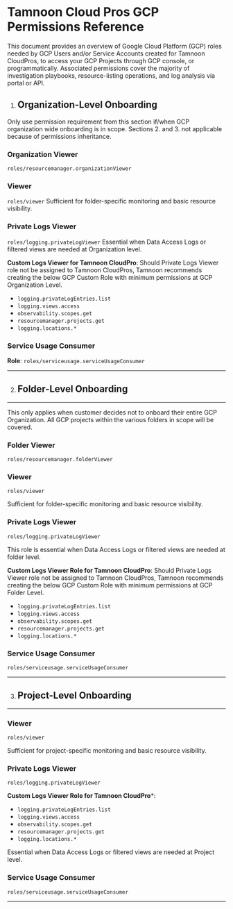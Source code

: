 # Tamnoon Cloud Pros GCP Permissions Reference

This document provides an overview of Google Cloud Platform (GCP) roles needed by GCP Users and/or Service Accounts created for Tamnoon CloudPros, to access your GCP Projects through GCP console, or programmatically. Associated permissions cover the majority of investigation playbooks, resource-listing operations, and log analysis via portal or API. 

1. ## Organization-Level Onboarding
Only use permission requirement from this section if/when GCP organization wide onboarding is in scope. 
Sections 2. and 3. not applicable because of permissions inheritance. 

### Organization Viewer
`roles/resourcemanager.organizationViewer`

### Viewer
`roles/viewer`
Sufficient for folder-specific monitoring and basic resource visibility.

### Private Logs Viewer
`roles/logging.privateLogViewer`
Essential when Data Access Logs or filtered views are needed at Organization level.

**Custom Logs Viewer for Tamnoon CloudPro**:
Should Private Logs Viewer role not be assigned to Tamnoon CloudPros, Tamnoon recommends creating the below GCP Custom Role with minimum permissions at GCP Organization Level.

- `logging.privateLogEntries.list`
- `logging.views.access`
- `observability.scopes.get`
- `resourcemanager.projects.get` 
- `logging.locations.*` 


### Service Usage Consumer
**Role**: `roles/serviceusage.serviceUsageConsumer`


-----------------------------
2. ## Folder-Level Onboarding
-----------------------------
This only applies when customer decides not to onboard their entire GCP Organization. 
All GCP projects within the various folders in scope will be covered. 

### Folder Viewer
`roles/resourcemanager.folderViewer`

### Viewer
`roles/viewer`

Sufficient for folder-specific monitoring and basic resource visibility.

### Private Logs Viewer
`roles/logging.privateLogViewer`

This role is essential when Data Access Logs or filtered views are needed at folder level.

**Custom Logs Viewer Role for Tamnoon CloudPro**:
Should Private Logs Viewer role not be assigned to Tamnoon CloudPros, Tamnoon recommends creating the below GCP Custom Role with minimum permissions at GCP Folder Level.

- `logging.privateLogEntries.list` 
- `logging.views.access` 
- `observability.scopes.get` 
- `resourcemanager.projects.get` 
- `logging.locations.*` 

### Service Usage Consumer
`roles/serviceusage.serviceUsageConsumer`


---------------------------------
3. ## Project-Level Onboarding
---------------------------------
### Viewer
`roles/viewer`

Sufficient for project-specific monitoring and basic resource visibility.

### Private Logs Viewer
`roles/logging.privateLogViewer`

**Custom Logs Viewer Role for Tamnoon CloudPro***:
- `logging.privateLogEntries.list`
- `logging.views.access` 
- `observability.scopes.get` 
- `resourcemanager.projects.get` 
- `logging.locations.*` 

Essential when Data Access Logs or filtered views are needed at Project level.

### Service Usage Consumer
`roles/serviceusage.serviceUsageConsumer`


---

